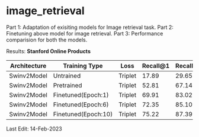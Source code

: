 # image_retrieval

Part 1: Adaptation of exisiting models for Image retrieval task.
Part 2: Finetuning above model for image retrieval.
Part 3: Performance comparision for both the models. 

Results:
__Stanford Online Products__

Architecture | Training Type     | Loss     | Recall@1   | Recall@10  | Recall@100 | Recall@1000| MAP  
-------------|-------------------|----------|------------|------------|------------|------------|------
Swinv2Model  |  Untrained        |  Triplet |   17.89    |   29.65    |   46.42    |   69.87    | 12.1     
Swinv2Model  |  Pretrained       |  Triplet |   52.81    |   67.14    |   80.06    |   91.10    | 30.18     
Swinv2Model  |Finetuned(Epoch:1) |  Triplet |   69.91    |   83.02    |   91.36    |   96.78    | 38.38  
Swinv2Model  |Finetuned(Epoch:6) |  Triplet |   72.35    |   85.10    |   92.68    |   97.17    | 39.50  
Swinv2Model  |Finetuned(Epoch:10)|  Triplet |   75.22    |   87.39    |   93.76    |   97.60    | 40.78


Last Edit: 14-Feb-2023

